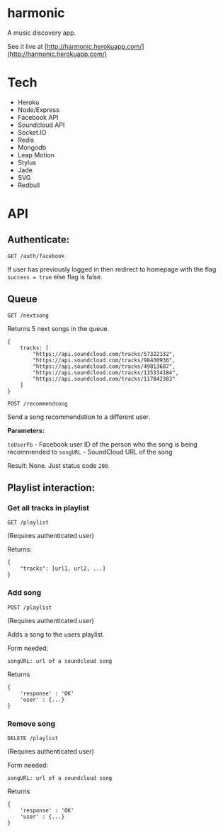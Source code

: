 harmonic
========

A music discovery app.

See it live at [http://harmonic.herokuapp.com/](http://harmonic.herokuapp.com/)


Tech
====

- Heroku
- Node/Express
- Facebook API
- Soundcloud API
- Socket.IO
- Redis
- Mongodb
- Leap Motion
- Stylus
- Jade
- SVG
- Redbull

API
====


## Authenticate:

`GET /auth/facebook`

If user has previously logged in then redirect to homepage with the flag `success = true` else flag is false.

## Queue

`GET /nextsong`

Returns 5 next songs in the queue.

	{
		tracks: [
			"https://api.soundcloud.com/tracks/57322132",
			"https://api.soundcloud.com/tracks/98430936",
			"https://api.soundcloud.com/tracks/49813687",
			"https://api.soundcloud.com/tracks/135334184",
			"https://api.soundcloud.com/tracks/117842383"
		]
	}

`POST /recommendsong`

Send a song recommendation to a different user.

**Parameters:**

`toUserFb` - Facebook user ID of the person who the song is being recommended to
`songURL` - SoundCloud URL of the song

Result: None. Just status code `200`.

## Playlist interaction:

### Get all tracks in playlist

`GET /playlist`

(Requires authenticated user)

Returns:

	{
    	"tracks": [url1, url2, ...]
	}

### Add song

`POST /playlist`

(Requires authenticated user)

Adds a song to the users playlist.

Form needed:

    songURL: url of a soundcloud song

Returns

	{
		'response' : 'OK'
		'user' : {...}
	}

### Remove song

`DELETE /playlist`

(Requires authenticated user)

Form needed:

    songURL: url of a soundcloud song

Returns

	{
		'response' : 'OK'
		'user' : {...}
	}
